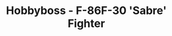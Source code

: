 ---
layout: product
title: "Hobbyboss - F-86F-30 'Sabre' Fighter"
price: "TBA" 
desc: "N/A"
img_path: "/assets/img/HB80258.webp"
brand: "N/A"
available: false
special_offer: false
new: false
soon: false
cat: "010000"
subcat: "013500"
subsubcat: "0N/A"
sifra: "HB80258"
popular: false
spec: false
---